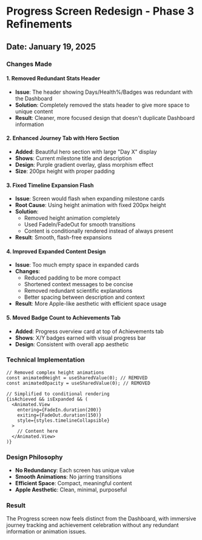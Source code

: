 # Progress Screen Redesign - Phase 3 Refinements

## Date: January 19, 2025

### Changes Made

#### 1. Removed Redundant Stats Header
- **Issue**: The header showing Days/Health%/Badges was redundant with the Dashboard
- **Solution**: Completely removed the stats header to give more space to unique content
- **Result**: Cleaner, more focused design that doesn't duplicate Dashboard information

#### 2. Enhanced Journey Tab with Hero Section
- **Added**: Beautiful hero section with large "Day X" display
- **Shows**: Current milestone title and description
- **Design**: Purple gradient overlay, glass morphism effect
- **Size**: 200px height with proper padding

#### 3. Fixed Timeline Expansion Flash
- **Issue**: Screen would flash when expanding milestone cards
- **Root Cause**: Using height animation with fixed 200px height
- **Solution**: 
  - Removed height animation completely
  - Used FadeIn/FadeOut for smooth transitions
  - Content is conditionally rendered instead of always present
- **Result**: Smooth, flash-free expansions

#### 4. Improved Expanded Content Design
- **Issue**: Too much empty space in expanded cards
- **Changes**:
  - Reduced padding to be more compact
  - Shortened context messages to be concise
  - Removed redundant scientific explanations
  - Better spacing between description and context
- **Result**: More Apple-like aesthetic with efficient space usage

#### 5. Moved Badge Count to Achievements Tab
- **Added**: Progress overview card at top of Achievements tab
- **Shows**: X/Y badges earned with visual progress bar
- **Design**: Consistent with overall app aesthetic

### Technical Implementation

```tsx
// Removed complex height animations
const animatedHeight = useSharedValue(0); // REMOVED
const animatedOpacity = useSharedValue(0); // REMOVED

// Simplified to conditional rendering
{isAchieved && isExpanded && (
  <Animated.View 
    entering={FadeIn.duration(200)}
    exiting={FadeOut.duration(150)}
    style={styles.timelineCollapsible}
  >
    // Content here
  </Animated.View>
)}
```

### Design Philosophy
- **No Redundancy**: Each screen has unique value
- **Smooth Animations**: No jarring transitions
- **Efficient Space**: Compact, meaningful content
- **Apple Aesthetic**: Clean, minimal, purposeful

### Result
The Progress screen now feels distinct from the Dashboard, with immersive journey tracking and achievement celebration without any redundant information or animation issues. 